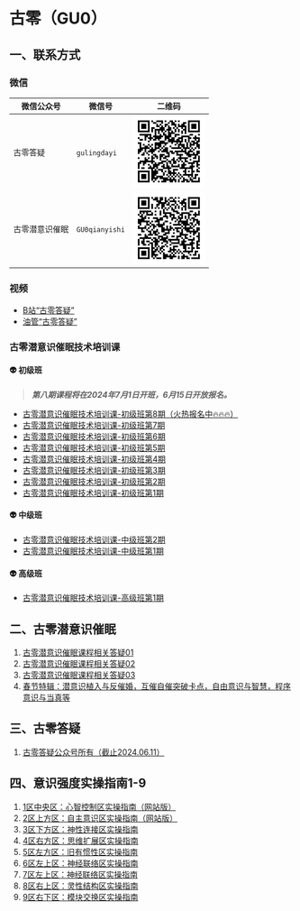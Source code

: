 # 古零（GU0）

## 一、联系方式

### 微信

| 微信公众号     | 微信号           | 二维码                                                      |
| -------------- | ---------------- | ----------------------------------------------------------- |
| 古零答疑       | `gulingdayi`   | <img src="/images/wechat/古零答疑.jpeg" width="128">     |
| 古零潜意识催眠 | `GU0qianyishi` | <img src="/images/wechat/古零潜意识催眠.jpeg" width="128">  |

### 视频

* [B站“古零答疑”](https://space.bilibili.com/409042184)
* [油管“古零答疑”](https://www.youtube.com/@guling1000)

### 古零潜意识催眠技术培训课

#### 👽 初级班

> **_第八期课程将在2024年7月1日开班，6月15日开放报名。_**

*  [古零潜意识催眠技术培训课-初级班第8期（火热报名中🔥🔥🔥）](https://m.qlchat.com/wechat/page/channel-intro?channelId=2000022322750024)
*  [古零潜意识催眠技术培训课-初级班第7期](https://m.qlchat.com/wechat/page/channel-intro?channelId=2000021732120864)
*  [古零潜意识催眠技术培训课-初级班第6期](https://m.qlchat.com/wechat/page/channel-intro?channelId=2000020812008349)
*  [古零潜意识催眠技术培训课-初级班第5期](https://m.qlchat.com/wechat/page/channel-intro?channelId=2000020418610851)
*  [古零潜意识催眠技术培训课-初级班第4期](https://m.qlchat.com/wechat/page/channel-intro?channelId=2000019775897739)
*  [古零潜意识催眠技术培训课-初级班第3期](https://m.qlchat.com/wechat/page/channel-intro?channelId=2000019437828893)
*  [古零潜意识催眠技术培训课-初级班第2期](https://m.qlchat.com/wechat/page/channel-intro?channelId=2000019068197627)
*  [古零潜意识催眠技术培训课-初级班第1期](https://m.qlchat.com/wechat/page/channel-intro?channelId=2000018417305547)

#### 👽 中级班

*  [古零潜意识催眠技术培训课-中级班第2期](https://m.qlchat.com/wechat/page/channel-intro?channelId=2000021465076816)
*  [古零潜意识催眠技术培训课-中级班第1期](https://m.qlchat.com/wechat/page/channel-intro?channelId=2000020155524258)

#### 👽 高级班

* [古零潜意识催眠技术培训课-高级班第1期](https://m.qlchat.com/wechat/page/channel-intro?channelId=2000022094665726)


## 二、古零潜意识催眠

1. [古零潜意识催眠课程相关答疑01](./docs/古零潜意识催眠/古零潜意识催眠课程相关答疑01.md)
1. [古零潜意识催眠课程相关答疑02](./docs/古零潜意识催眠/古零潜意识催眠课程相关答疑02.md)
1. [古零潜意识催眠课程相关答疑03](./docs/古零潜意识催眠/古零潜意识催眠课程相关答疑03.md)
1. [春节特辑：潜意识植入与反催婚，互催自催突破卡点，自由意识与智慧，程序意识与当真等](./docs/古零潜意识催眠/春节特辑：潜意识植入与反催婚，互催自催突破卡点，自由意识与智慧，程序意识与当真等.md)

## 三、古零答疑

1. [古零答疑公众号所有（截止2024.06.11）](./docs/古零答疑/古零答疑公众号所有（截止2024.06.11）.md)

## 四、意识强度实操指南1-9

1. [1区中央区：心智控制区实操指南（网站版）](./docs/意识强度实操指南1-9/1区中央区：心智控制区实操指南（网站版）.md)
1. [2区上方区：自主意识区实操指南（网站版）](./docs/意识强度实操指南1-9/2区上方区：自主意识区实操指南（网站版）.md)
1. [3区下方区：神性连接区实操指南](./docs/意识强度实操指南1-9/3区下方区：神性连接区实操指南.md)
1. [4区右方区：思维扩展区实操指南](./docs/意识强度实操指南1-9/4区右方区：思维扩展区实操指南.md)
1. [5区左方区：旧有惯性区实操指南](./docs/意识强度实操指南1-9/5区左方区：旧有惯性区实操指南.md)
1. [6区左上区：神经联络区实操指南](./docs/意识强度实操指南1-9/6区左上区：神经联络区实操指南.md)
1. [7区左上区：神经联络区实操指南](./docs/意识强度实操指南1-9/7区左上区：神经联络区实操指南.md)
1. [8区右上区：灵性结构区实操指南](./docs/意识强度实操指南1-9/8区右上区：灵性结构区实操指南.md)
1. [9区右下区：模块交换区实操指南](./docs/意识强度实操指南1-9/9区右下区：模块交换区实操指南.md)